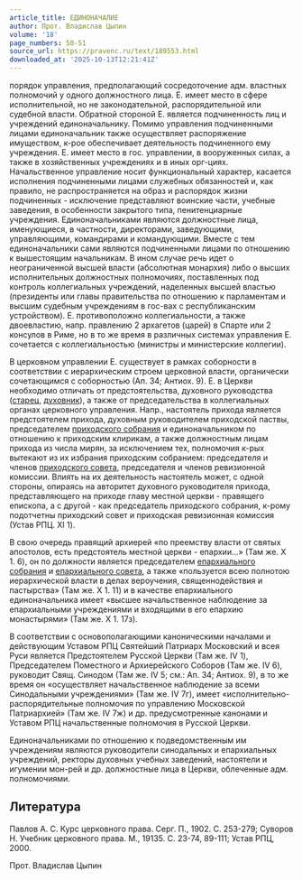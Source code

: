 ```yaml
---
article_title: ЕДИНОНАЧАЛИЕ
author: Прот. Владислав Цыпин
volume: '18'
page_numbers: 50-51
source_url: https://pravenc.ru/text/189553.html
downloaded_at: '2025-10-13T12:21:41Z'
---
```


порядок управления, предполагающий сосредоточение адм. властных полномочий у одного должностного лица. Е. имеет место в сфере исполнительной, но не законодательной, распорядительной или судебной власти. Обратной стороной Е. является подчиненность лиц и учреждений единоначальнику. Помимо управления подчиненными лицами единоначальник также осуществляет распоряжение имуществом, к-рое обеспечивает деятельность подчиненного ему учреждения. Е. имеет место в гос. управлении, в вооруженных силах, а также в хозяйственных учреждениях и в иных орг-циях. Начальственное управление носит функциональный характер, касается исполнения подчиненными лицами служебных обязанностей и, как правило, не распространяется на образ и распорядок жизни подчиненных - исключение представляют воинские части, учебные заведения, в особенности закрытого типа, пенитенциарные учреждения. Единоначальниками являются должностные лица, именующиеся, в частности, директорами, заведующими, управляющими, командирами и командующими. Вместе с тем единоначальники сами являются подчиненными лицами по отношению к вышестоящим начальникам. В ином случае речь идет о неограниченной высшей власти (абсолютная монархия) либо о высших исполнительных должностных полномочиях, поставленных под контроль коллегиальных учреждений, наделенных высшей властью (президенты или главы правительства по отношению к парламентам и высшим судебным учреждениям в гос-вах с республиканским устройством). Е. противоположно коллегиальности, а также двоевластию, напр. правлению 2 архагетов (царей) в Спарте или 2 консулов в Риме, но в то же время в различных системах управления Е. сочетается с коллегиальностью (министры и министерские коллегии).

В церковном управлении Е. существует в рамках соборности в соответствии с иерархическим строем церковной власти, органически сочетающимся с соборностью (Ап. 34; Антиох. 9). Е. в Церкви необходимо отличать от предстоятельства, духовного руководства ([старец](https://pravenc.ru/text/старец.html), [духовник](https://pravenc.ru/text/духовник.html)), а также от председательства в коллегиальных органах церковного управления. Напр., настоятель прихода является предстоятелем прихода, духовным руководителем приходской паствы, председателем [приходского собрания](<https://pravenc.ru/text/приходского собрания.html>) и единоначальником по отношению к приходским клирикам, а также должностным лицам прихода из числа мирян, за исключением тех, полномочия к-рых вытекают из их избрания приходским собранием: председателя и членов [приходского совета](<https://pravenc.ru/text/приходского совета.html>), председателя и членов ревизионной комиссии. Влиять на их деятельность настоятель может, с одной стороны, опираясь на авторитет духовного руководителя прихода, представляющего на приходе главу местной церкви - правящего епископа, а с другой - как председатель приходского собрания, к-рому подотчетны приходский совет и приходская ревизионная комиссия (Устав РПЦ. XI 1).

В свою очередь правящий архиерей «по преемству власти от святых апостолов, есть предстоятель местной церкви - епархии...» (Там же. X 1. 6), он по должности является председателем [епархиального собрания](<https://pravenc.ru/text/епархиального собрания.html>) и [епархиального совета](<https://pravenc.ru/text/епархиального совета.html>), а также «пользуется всею полнотою иерархической власти в делах вероучения, священнодействия и пастырства» (Там же. X 1. 11) и в качестве епархиального единоначальника имеет «высшее начальственное наблюдение за епархиальными учреждениями и входящими в его епархию монастырями» (Там же. X 1. 17з).

В соответствии с основополагающими каноническими началами и действующим Уставом РПЦ Святейший Патриарх Московский и всея Руси является Предстоятелем Русской Церкви (Там же. IV 1), Председателем Поместного и Архиерейского Соборов (Там же. IV 6), руководит Свящ. Синодом (Там же. IV 5; см.: Ап. 34; Антиох. 9), в то же время он «осуществляет начальственное наблюдение за всеми Синодальными учреждениями» (Там же. IV 7г), имеет «исполнительно-распорядительные полномочия по управлению Московской Патриархией» (Там же. IV 7ж) и др. предусмотренные канонами и Уставом РПЦ начальственные полномочия в Русской Церкви.

Единоначальниками по отношению к подведомственным им учреждениям являются руководители синодальных и епархиальных учреждений, ректоры духовных учебных заведений, настоятели и игумении мон-рей и др. должностные лица в Церкви, облеченные адм. полномочиями.

## Литература

Павлов А. С. Курс церковного права. Серг. П., 1902. С. 253-279; Суворов Н. Учебник церковного права. М., 19135. С. 23-74, 89-111; Устав РПЦ, 2000.

Прот. Владислав Цыпин
